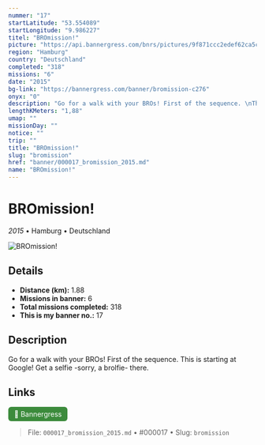 ```yaml
---
nummer: "17"
startLatitude: "53.554089"
startLongitude: "9.986227"
titel: "BROmission!"
picture: "https://api.bannergress.com/bnrs/pictures/9f871ccc2edef62ca5cb2ecb7953b377"
region: "Hamburg"
country: "Deutschland"
completed: "318"
missions: "6"
date: "2015"
bg-link: "https://bannergress.com/banner/bromission-c276"
onyx: "0"
description: "Go for a walk with your BROs! First of the sequence. \nThis is starting at Google! Get a selfie -sorry, a brolfie- there."
lengthKMeters: "1,88"
umap: ""
missionDay: ""
notice: ""
trip: ""
title: "BROmission!"
slug: "bromission"
href: "banner/000017_bromission_2015.md"
name: "BROmission!"
---
```

# BROmission!

*2015* • Hamburg • Deutschland

![BROmission!](https://api.bannergress.com/bnrs/pictures/9f871ccc2edef62ca5cb2ecb7953b377)



## Details
- **Distance (km):** 1.88
- **Missions in banner:** 6
- **Total missions completed:** 318
- **This is my banner no.:** 17



## Description
Go for a walk with your BROs! First of the sequence. 
This is starting at Google! Get a selfie -sorry, a brolfie- there.



## Links
<a href="https://bannergress.com/banner/bromission-c276" target="_blank" style="display:inline-block;margin-right:8px;padding:6px 12px;background:#3c8b3c;color:#fff;text-decoration:none;border-radius:6px;">🔗 Bannergress</a>



> File: `000017_bromission_2015.md`
> • #000017
> • Slug: `bromission`
